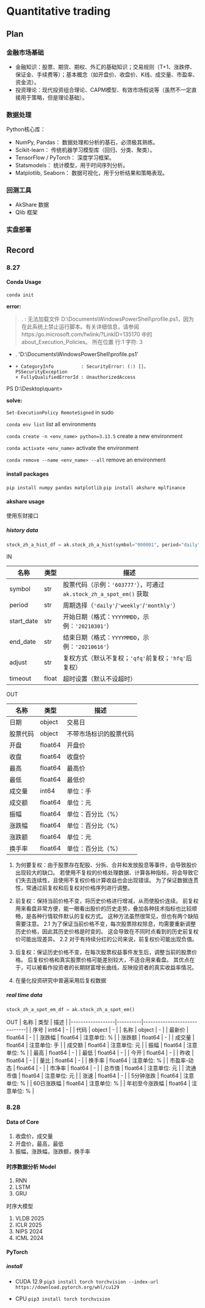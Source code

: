 # Quantitative trading

## Plan

### 金融市场基础
- 金融知识：股票、期货、期权、外汇的基础知识；交易规则（T+1、涨跌停、保证金、手续费等）；基本概念（如开盘价、收盘价、K线、成交量、市盈率、资金流）。
- 投资理论：现代投资组合理论、CAPM模型、有效市场假说等（虽然不一定直接用于策略，但是理论基础）。

### 数据处理

Python核心库：

- NumPy, Pandas： 数据处理和分析的基石，必须极其熟练。
- Scikit-learn： 传统机器学习模型库（回归、分类、聚类）。
- TensorFlow / PyTorch： 深度学习框架。
- Statsmodels： 统计模型，用于时间序列分析。
- Matplotlib, Seaborn： 数据可视化，用于分析结果和策略表现。

### 回测工具

- AkShare 数据
- Qlib 框架

### 实盘部署

## Record

### 8.27

#### Conda Usage

`conda init`

**error:**

> . : 无法加载文件 D:\Documents\WindowsPowerShell\profile.ps1，因为在此系统上禁止运行脚本。有关详细信息，请参阅 https:/go.microsoft.com/fwlink/?LinkID=135170 中的 
about_Execution_Policies。
所在位置 行:1 字符: 3
+ . 'D:\Documents\WindowsPowerShell\profile.ps1'
+   ~~~~~~~~~~~~~~~~~~~~~~~~~~~~~~~~~~~~~~~~~~~~
    + CategoryInfo          : SecurityError: (:) []，PSSecurityException
    + FullyQualifiedErrorId : UnauthorizedAccess
PS D:\Desktop\quant> 

**solve:**

`Set-ExecutionPolicy RemoteSigned` in sudo

`conda env list` list all environments

`conda create -n <env_name> python=3.13.5` create a new environment

`conda activate <env_name>` activate the environment

`conda remove --name <env_name> --all` remove an environment 

#### install packages

`pip install numpy pandas matplotlib`
`pip install akshare mplfinance`

#### akshare usage

使用东财接口

##### history data

```python
stock_zh_a_hist_df = ak.stock_zh_a_hist(symbol="000001", period="daily", start_date="20170301", end_date='20240528', adjust="")
```

IN

| 名称       | 类型   | 描述                                                                 |
|------------|--------|----------------------------------------------------------------------|
| symbol     | str    | 股票代码（示例：`'603777'`），可通过 `ak.stock_zh_a_spot_em()` 获取    |
| period     | str    | 周期选择（`'daily'`/`'weekly'`/`'monthly'`）                           |
| start_date | str    | 开始日期（格式：`YYYYMMDD`，示例：`'20210301'`）                      |
| end_date   | str    | 结束日期（格式：`YYYYMMDD`，示例：`'20210616'`）                      |
| adjust     | str    | 复权方式（默认不复权；`'qfq'`前复权；`'hfq'`后复权）                   |
| timeout    | float  | 超时设置（默认不设超时）                                             |

OUT

| 名称       | 类型     | 描述                                       |
|------------|----------|--------------------------------------------|
| 日期       | object   | 交易日                                     |
| 股票代码   | object   | 不带市场标识的股票代码                     |
| 开盘       | float64  | 开盘价                                     |
| 收盘       | float64  | 收盘价                                     |
| 最高       | float64  | 最高价                                     |
| 最低       | float64  | 最低价                                     |
| 成交量     | int64    | 单位：手                                   |
| 成交额     | float64  | 单位：元                                   |
| 振幅       | float64  | 单位：百分比（%）                          |
| 涨跌幅     | float64  | 单位：百分比（%）                          |
| 涨跌额     | float64  | 单位：元                                   |
| 换手率     | float64  | 单位：百分比（%）                          |


1. 为何要复权：由于股票存在配股、分拆、合并和发放股息等事件，会导致股价出现较大的缺口。 若使用不复权的价格处理数据、计算各种指标，将会导致它们失去连续性，且使用不复权价格计算收益也会出现错误。 为了保证数据连贯性，常通过前复权和后复权对价格序列进行调整。

2. 前复权：保持当前价格不变，将历史价格进行增减，从而使股价连续。 前复权用来看盘非常方便，能一眼看出股价的历史走势，叠加各种技术指标也比较顺畅，是各种行情软件默认的复权方式。 这种方法虽然很常见，但也有两个缺陷需要注意。
    2.1 为了保证当前价格不变，每次股票除权除息，均需要重新调整历史价格，因此其历史价格是时变的。 这会导致在不同时点看到的历史前复权价可能出现差异。
    2.2 对于有持续分红的公司来说，前复权价可能出现负值。

3. 后复权：保证历史价格不变，在每次股票权益事件发生后，调整当前的股票价格。 后复权价格和真实股票价格可能差别较大，不适合用来看盘。 其优点在于，可以被看作投资者的长期财富增长曲线，反映投资者的真实收益率情况。

4. 在量化投资研究中普遍采用后复权数据

##### real time data

```python
stock_zh_a_spot_em_df = ak.stock_zh_a_spot_em()
```

OUT
| 名称             | 类型     | 描述                         |
|------------------|----------|------------------------------|
| 序号             | int64    | -                            |
| 代码             | object   | -                            |
| 名称             | object   | -                            |
| 最新价           | float64  | -                            |
| 涨跌幅           | float64  | 注意单位: %                  |
| 涨跌额           | float64  | -                            |
| 成交量           | float64  | 注意单位: 手                 |
| 成交额           | float64  | 注意单位: 元                 |
| 振幅             | float64  | 注意单位: %                  |
| 最高             | float64  | -                            |
| 最低             | float64  | -                            |
| 今开             | float64  | -                            |
| 昨收             | float64  | -                            |
| 量比             | float64  | -                            |
| 换手率           | float64  | 注意单位: %                  |
| 市盈率-动态      | float64  | -                            |
| 市净率           | float64  | -                            |
| 总市值           | float64  | 注意单位: 元                 |
| 流通市值         | float64  | 注意单位: 元                 |
| 涨速             | float64  | -                            |
| 5分钟涨跌        | float64  | 注意单位: %                  |
| 60日涨跌幅       | float64  | 注意单位: %                  |
| 年初至今涨跌幅   | float64  | 注意单位: %                  |


### 8.28

#### Data of Core

1. 收盘价，成交量
2. 开盘价，最高，最低
3. 振幅，涨跌幅，涨跌额，换手率

#### 时序数据分析 Model

1. RNN
2. LSTM
3. GRU
   
时序大模型
1. VLDB 2025
2. ICLR 2025
3. NIPS 2024
4. ICML 2024

#### PyTorch

##### install 

- CUDA 12.9
`pip3 install torch torchvision --index-url https://download.pytorch.org/whl/cu129`

- CPU
`pip3 install torch torchvision`